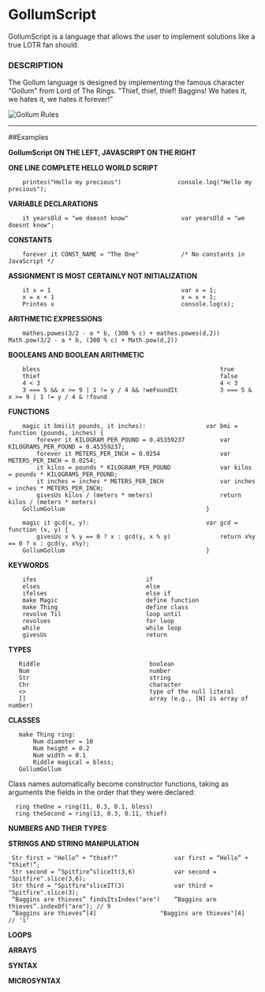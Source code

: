 # GollumScript

GollumScript is a language that allows the user to implement solutions like a true LOTR fan should.
### DESCRIPTION
The Gollum language is designed by implementing the famous character “Gollum" from Lord of The Rings.  "Thief, thief, thief! Baggins! We hates it, we hates it, we hates it forever!”  


![Gollum Rules](http://my.cs.lmu.edu/~aalzaid1/gollum/talklikegollum.png "Gollum Rules")



--------------------------------

##Examples

**GollumScript ON THE LEFT, JAVASCRIPT ON THE RIGHT**

**ONE LINE COMPLETE HELLO WORLD SCRIPT**

        printes("Hello my precious")                console.log("Hello my precious");

**VARIABLE DECLARATIONS**

        it yearsOld = "we doesnt know"               var yearsOld = "we doesnt know";

**CONSTANTS**

        forever it CONST_NAME = "The One"            /* No constants in JavaScript */
    
**ASSIGNMENT IS MOST CERTAINLY NOT INITIALIZATION**

        it x = 1                                     var x = 1;
        x = x + 1                                    x = x + 1;
        Printes x                                    console.log(x);
**ARITHMETIC EXPRESSIONS**

        mathes.powes(3/2 - a * b, (300 % c) + mathes.powes(d,2))   Math.pow(3/2 - a * b, (300 % c) + Math.pow(d,2))


**BOOLEANS AND BOOLEAN ARITHMETIC**

        bless                                                   true
        thief                                                   false
        4 < 3                                                   4 < 3
        3 === 5 && x >= 9 | 1 != y / 4 && !weFoundIt            3 === 5 & x >= 9 | 1 != y / 4 & !found

**FUNCTIONS**

        magic it bmi(it pounds, it inches):                 var bmi = function (pounds, inches) {
            forever it KILOGRAM_PER_POUND = 0.45359237          var KILOGRAMS_PER_POUND = 0.45359237;
            forever it METERS_PER_INCH = 0.0254                 var METERS_PER_INCH = 0.0254;
            it kilos = pounds * KILOGRAM_PER_POUND              var kilos = pounds * KILOGRAMS_PER_POUND;
            it inches = inches * METERS_PER_INCH                var inches = inches * METERS_PER_INCH;
            givesUs kilos / (meters * meters)                   return kilos / (meters * meters)
        GollumGollum                                        }
                                            	    
        magic it gcd(x, y):                                 var gcd = function (x, y) {
            givesUs x % y == 0 ? x : gcd(y, x % y)              return x%y == 0 ? x : gcd(y, x%y); 
        GollumGollum                                        }       
    
**KEYWORDS**

        ifes                               if 
        elses                              else 
        ifelses                            else if 
        make Magic                         define function
        make Thing                         define class
        revolve Til                        loop until
        revolves                           for loop
        while                              while loop
        givesUs                            return

**TYPES**

       Riddle                               boolean 
       Num                                  number
       Str                                  string 
       Chr                                  character
       <>                                   type of the null literal
       []                                   array (e.g., [N] is array of number)
       
**CLASSES**

       make Thing ring:
           Num diameter = 10 
           Num height = 0.2
           Num width = 0.1
           Riddle magical = bless;
       GollumGollum
       
Class names automatically become constructor functions, taking as arguments the fields in the order that they were declared:

      ring theOne = ring(11, 0.3, 0.1, bless)
      ring theSecond = ring(13, 0.3, 0.11, thief)

**NUMBERS AND THEIR TYPES**

**STRINGS AND STRING MANIPULATION**

     Str first = "Hello” + “thief!”                var first = “Hello” + “thief!”; 
     Str second = “Spitfire”sliceIt(3,6)           var second = "Spitfire".slice(3,6);
     Str third = "Spitfire"sliceIT(3)              var third = "Spitfire".slice(3);
     “Baggins are thieves” findsItsIndex("are")    “Baggins are thieves”.indexOf("are"); // 9  
     “Baggins are thieves”[4]                  "Baggins are thieves"[4]              // 'i'

**LOOPS**

**ARRAYS**

**SYNTAX**

**MICROSYNTAX**

    
